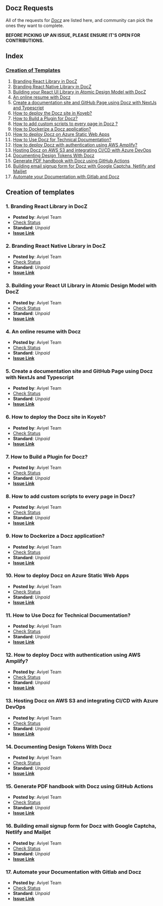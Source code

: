 ## Docz Requests

All of the  requests for _[Docz](https://docz.site/)_ are listed here, and community can pick the ones they want to complete.

**BEFORE PICKING UP AN ISSUE, PLEASE ENSURE IT'S OPEN FOR CONTRIBUTIONS.**

## Index
  
### [Creation of Templates](#creation-of-templates-1)
   1. [Branding React Library in DocZ](#1-branding-react-library-in-docz)
   2. [Branding React Native Library in DocZ](#2-branding-react-native-library-in-docz)
   3. [Building your React UI Library in Atomic Design Model with DocZ](#3-building-your-react-ui-library-in-atomic-design-model-with-docz)
   4. [An online resume with Docz](#4-an-online-resume-with-docz)
   5. [Create a documentation site and GitHub Page using Docz with NextJs and Typescript](#5-create-a-documentation-site-and-github-page-using-docz-with-nextjs-and-typescript)
   6. [How to deploy the Docz site in Koyeb?](#6-how-to-deploy-the-docz-site-in-koyeb)
   7. [How to Build a Plugin for Docz?](#7-how-to-build-a-plugin-for-docz)
   8. [How to add custom scripts to every page in Docz ?](#8-how-to-add-custom-scripts-to-every-page-in-docz)
   9. [How to Dockerize a Docz application?](#9-how-to-dockerize-a-docz-application)
   10. [How to deploy Docz on Azure Static Web Apps](#10-how-to-deploy-docz-on-azure-static-web-apps)
   11. [How to Use Docz for Technical Documentation?](#11-how-to-use-docz-for-technical-documentation)
   12. [How to deploy Docz with authentication using AWS Amplify?](#12-how-to-deploy-docz-with-authentication-using-aws-amplify)
   13. [Hosting Docz on AWS S3 and integrating CI/CD with Azure DevOps](#13-hosting-docz-on-aws-s3-and-integrating-cicd-with-azure-devops)
   14. [Documenting Design Tokens With Docz](#14-documenting-design-tokens-with-docz)
   15. [Generate PDF handbook with Docz using GitHub Actions](#15-generate-pdf-handbook-with-docz-using-github-actions)
   16. [Building email signup form for Docz with Google Captcha, Netlify and Mailjet](#16-building-email-signup-form-for-docz-with-google-captcha-netlify-and-mailjet)
   17. [Automate your Documentation with Gitlab and Docz](#17-automate-your-documentation-with-gitlab-and-docz)


## Creation of templates

### **1. Branding React Library in DocZ**

   - **Posted by**: Aviyel Team
   - [Check Status](https://sturdy-locust-74a.notion.site/Docz-c9a4f01928fa4351aad022d9eeb992be)
   - **Standard**: _Unpaid_
   - **[Issue Link](https://github.com/aviyelverse/Open-Source-Requests/issues/75)**

### **2. Branding React Native Library in DocZ**

   - **Posted by**: Aviyel Team
   - [Check Status](https://sturdy-locust-74a.notion.site/Docz-c9a4f01928fa4351aad022d9eeb992be)
   - **Standard**: _Unpaid_
   - **[Issue Link](https://github.com/aviyelverse/Open-Source-Requests/issues/76)**

### **3. Building your React UI Library in Atomic Design Model with DocZ**

   - **Posted by**: Aviyel Team
   - [Check Status](https://sturdy-locust-74a.notion.site/Docz-c9a4f01928fa4351aad022d9eeb992be)
   - **Standard**: _Unpaid_
   - **[Issue Link](https://github.com/aviyelverse/Open-Source-Requests/issues/77)**

### **4. An online resume with Docz**

   - **Posted by**: Aviyel Team
   - [Check Status](https://sturdy-locust-74a.notion.site/Docz-c9a4f01928fa4351aad022d9eeb992be)
   - **Standard**: _Unpaid_
   - **[Issue Link](https://github.com/aviyelverse/Open-Source-Requests/issues/78)**

### **5. Create a documentation site and GitHub Page using Docz with NextJs and Typescript**

   - **Posted by**: Aviyel Team
   - [Check Status](https://sturdy-locust-74a.notion.site/Docz-c9a4f01928fa4351aad022d9eeb992be)
   - **Standard**: _Unpaid_
   - **[Issue Link](https://github.com/aviyelverse/Open-Source-Requests/issues/79)**

### **6. How to deploy the Docz site in Koyeb?**

   - **Posted by**: Aviyel Team
   - [Check Status](https://sturdy-locust-74a.notion.site/Docz-c9a4f01928fa4351aad022d9eeb992be)
   - **Standard**: _Unpaid_
   - **[Issue Link](https://github.com/aviyelverse/Open-Source-Requests/issues/80)**

### **7. How to Build a Plugin for Docz?**

   - **Posted by**: Aviyel Team
   - [Check Status](https://sturdy-locust-74a.notion.site/Docz-c9a4f01928fa4351aad022d9eeb992be)
   - **Standard**: _Unpaid_
   - **[Issue Link](https://github.com/aviyelverse/Open-Source-Requests/issues/81)**

### **8. How to add custom scripts to every page in Docz?**

   - **Posted by**: Aviyel Team
   - [Check Status](https://sturdy-locust-74a.notion.site/Docz-c9a4f01928fa4351aad022d9eeb992be)
   - **Standard**: _Unpaid_
   - **[Issue Link](https://github.com/aviyelverse/Open-Source-Requests/issues/83)**

### **9. How to Dockerize a Docz application?**

   - **Posted by**: Aviyel Team
   - [Check Status](https://sturdy-locust-74a.notion.site/Docz-c9a4f01928fa4351aad022d9eeb992be)
   - **Standard**: _Unpaid_
   - **[Issue Link](https://github.com/aviyelverse/Open-Source-Requests/issues/85)**

### **10. How to deploy Docz on Azure Static Web Apps**

   - **Posted by**: Aviyel Team
   - [Check Status](https://sturdy-locust-74a.notion.site/Docz-c9a4f01928fa4351aad022d9eeb992be)
   - **Standard**: _Unpaid_
   - **[Issue Link](https://github.com/aviyelverse/Open-Source-Requests/issues/87)**

### **11. How to Use Docz for Technical Documentation?**

   - **Posted by**: Aviyel Team
   - [Check Status](https://sturdy-locust-74a.notion.site/Docz-c9a4f01928fa4351aad022d9eeb992be)
   - **Standard**: _Unpaid_
   - **[Issue Link](https://github.com/aviyelverse/Open-Source-Requests/issues/89)**

### **12. How to deploy Docz with authentication using AWS Amplify?**

   - **Posted by**: Aviyel Team
   - [Check Status](https://sturdy-locust-74a.notion.site/Docz-c9a4f01928fa4351aad022d9eeb992be)
   - **Standard**: _Unpaid_
   - **[Issue Link](https://github.com/aviyelverse/Open-Source-Requests/issues/90)**

### **13. Hosting Docz on AWS S3 and integrating CI/CD with Azure DevOps**

   - **Posted by**: Aviyel Team
   - [Check Status](https://sturdy-locust-74a.notion.site/Docz-c9a4f01928fa4351aad022d9eeb992be)
   - **Standard**: _Unpaid_
   - **[Issue Link](https://github.com/aviyelverse/Open-Source-Requests/issues/91)**

### **14. Documenting Design Tokens With Docz**

   - **Posted by**: Aviyel Team
   - [Check Status](https://sturdy-locust-74a.notion.site/Docz-c9a4f01928fa4351aad022d9eeb992be)
   - **Standard**: _Unpaid_
   - **[Issue Link](https://github.com/aviyelverse/Open-Source-Requests/issues/92)**

### **15. Generate PDF handbook with Docz using GitHub Actions**

   - **Posted by**: Aviyel Team
   - [Check Status](https://sturdy-locust-74a.notion.site/Docz-c9a4f01928fa4351aad022d9eeb992be)
   - **Standard**: _Unpaid_
   - **[Issue Link](https://github.com/aviyelverse/Open-Source-Requests/issues/93)**

### **16. Building email signup form for Docz with Google Captcha, Netlify and Mailjet**

   - **Posted by**: Aviyel Team
   - [Check Status](https://sturdy-locust-74a.notion.site/Docz-c9a4f01928fa4351aad022d9eeb992be)
   - **Standard**: _Unpaid_
   - **[Issue Link](https://github.com/aviyelverse/Open-Source-Requests/issues/95)**

### **17. Automate your Documentation with Gitlab and Docz**

   - **Posted by**: Aviyel Team
   - [Check Status](https://sturdy-locust-74a.notion.site/Docz-c9a4f01928fa4351aad022d9eeb992be)
   - **Standard**: _Unpaid_
   - **[Issue Link](https://github.com/aviyelverse/Open-Source-Requests/issues/97)**
